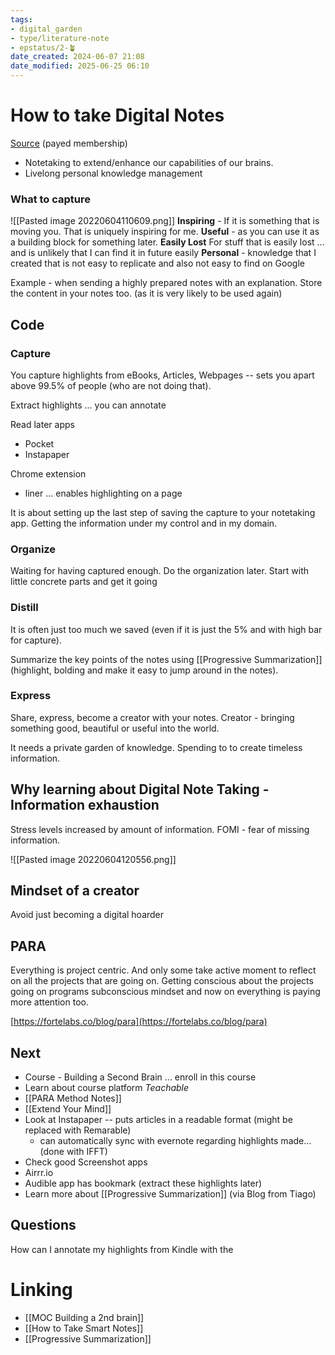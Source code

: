 ```yaml
---
tags: 
- digital_garden
- type/literature-note
- epstatus/2-🪴
date_created: 2024-06-07 21:08
date_modified: 2025-06-25 06:10
---
```

# How to take Digital Notes

[Source](https://fortelabs.co/blog/teachable-workshop-how-to-take-digital-notes/) (payed membership)

* Notetaking to extend/enhance our capabilities of our brains. 
* Livelong personal knowledge management

### What to capture

![[Pasted image 20220604110609.png]]
**Inspiring** - If it is something that is moving you. That is uniquely inspiring for me.
**Useful** - as you can use it as a building block for something later. 
**Easily Lost** For stuff that is easily lost ... and is unlikely that I can find it in future easily
**Personal** - knowledge that I created that is not easy to replicate and also not easy to find on Google

Example - when sending a highly prepared notes with an explanation. Store the content in your notes too. (as it is very likely to be used again)

## Code

### Capture

You capture highlights from eBooks, Articles, Webpages -- sets you apart above 99.5% of people (who are not doing that).

Extract highlights ... you can annotate

Read later apps
* Pocket
* Instapaper

Chrome extension
* liner ... enables highlighting on a page

It is about setting up the last step of saving the capture to your notetaking app.
Getting the information under my control and in my domain.

### Organize

Waiting for having captured enough.
Do the organization later. Start with little concrete parts and get it going

### Distill

It is often just too much we saved (even if it is just the 5% and with high bar for capture).

Summarize the key points of the notes using [[Progressive Summarization]] (highlight, bolding and make it easy to jump around in the notes).

### Express

Share, express, become a creator with your notes.
Creator - bringing something good, beautiful or useful into the world.

It needs a private garden of knowledge. 
Spending to to create timeless information.

## Why learning about Digital Note Taking - Information exhaustion

Stress levels increased by amount of information. 
FOMI - fear of missing information.

![[Pasted image 20220604120556.png]]

## Mindset of a creator

Avoid just becoming a digital hoarder

## PARA

Everything is project centric.
And only some take active moment to reflect on all the projects that are going on. Getting conscious about the projects going on programs subconscious mindset and now on everything is paying more attention too.

[https://fortelabs.co/blog/para](https://fortelabs.co/blog/para)

## Next

* Course - Building a Second Brain ... enroll in this course
* Learn about course platform *Teachable*
* [[PARA Method Notes]]
* [[Extend Your Mind]]
* Look at Instapaper -- puts articles in a readable format (might be replaced with Remarable)
	* can automatically sync with evernote regarding highlights made... (done with IFFT)
* Check good Screenshot apps 
* Airrr.io
* Audible app has bookmark (extract these highlights later)
* Learn more about [[Progressive Summarization]] (via Blog from Tiago)

## Questions

How can I annotate my highlights from Kindle with the 

# Linking

+ [[MOC Building a 2nd brain]]
+ [[How to Take Smart Notes]]
+ [[Progressive Summarization]]
